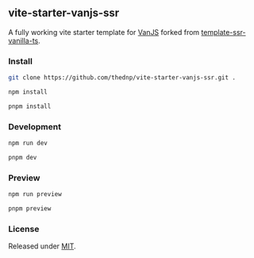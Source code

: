 ## vite-starter-vanjs-ssr
A fully working vite starter template for [VanJS](https://vanjs.org) forked from [template-ssr-vanilla-ts](https://github.com/bluwy/create-vite-extra/tree/master/template-ssr-vanilla-ts).


### Install
```bash
git clone https://github.com/thednp/vite-starter-vanjs-ssr.git .
```

```bash
npm install
```

```bash
pnpm install
```

### Development

```bash
npm run dev
```

```bash
pnpm dev
```

### Preview

```bash
npm run preview
```

```bash
pnpm preview
```


### License
Released under [MIT](LICENSE).